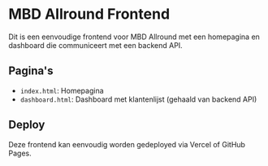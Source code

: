 # MBD Allround Frontend

Dit is een eenvoudige frontend voor MBD Allround met een homepagina en dashboard die communiceert met een backend API.

## Pagina's
- `index.html`: Homepagina
- `dashboard.html`: Dashboard met klantenlijst (gehaald van backend API)

## Deploy
Deze frontend kan eenvoudig worden gedeployed via Vercel of GitHub Pages.
